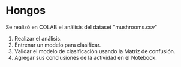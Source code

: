 # Hongos
Se realizó en COLAB el análisis del dataset "mushrooms.csv"

1. Realizar el análisis.
2. Entrenar un modelo para clasificar.
3. Validar el modelo de clasificación usando la Matriz de confusión.
4. Agregar sus conclusiones de la actividad en el Notebook.
